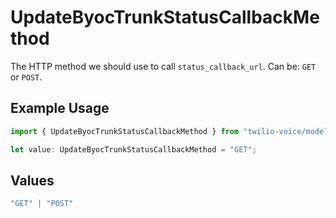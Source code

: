 # UpdateByocTrunkStatusCallbackMethod

The HTTP method we should use to call `status_callback_url`. Can be: `GET` or `POST`.

## Example Usage

```typescript
import { UpdateByocTrunkStatusCallbackMethod } from "twilio-voice/models/operations";

let value: UpdateByocTrunkStatusCallbackMethod = "GET";
```

## Values

```typescript
"GET" | "POST"
```